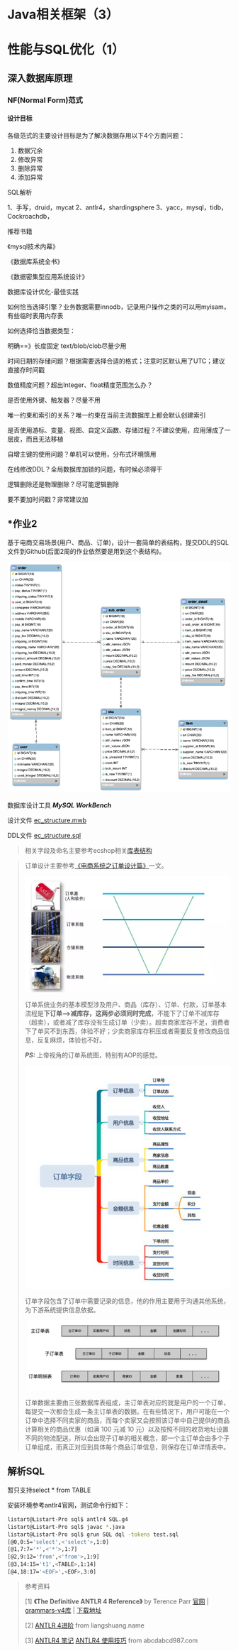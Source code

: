 # Java相关框架（3）



# 性能与SQL优化（1）

## 深入数据库原理

### NF(Normal Form)范式

#### 设计目标

各级范式的主要设计目标是为了解决数据存用以下4个方面问题：

1. 数据冗余
2. 修改异常
3. 删除异常
4. 添加异常



SQL解析

1、手写，druid，mycat
2、antlr4，shardingsphere
3、yacc，mysql，tidb，Cockroachdb，



推荐书籍

《mysql技术内幕》

《数据库系统全书》

《数据密集型应用系统设计》



数据库设计优化-最佳实践

如何恰当选择引擎？业务数据需要innodb，记录用户操作之类的可以用myisam，有些临时表用内存表

如何选择恰当数据类型：

明确==》长度固定
text/blob/clob尽量少用

时间日期的存储问题？根据需要选择合适的格式；注意时区默认用了UTC；建议直接存时间戳

数值精度问题？超出Integer、float精度范围怎么办？

是否使用外键、触发器？尽量不用

唯一约束和索引的关系？唯一约束在当前主流数据库上都会默认创建索引

是否使用游标、变量、视图、自定义函数、存储过程？不建议使用，应用薄成了一层皮，而且无法移植

自增主键的使用问题？单机可以使用，分布式环境慎用

在线修改DDL？全局数据库加锁的问题，有时候必须得干

逻辑删除还是物理删除？尽可能逻辑删除

要不要加时间戳？非常建议加



## *作业2

基于电商交易场景(用户、商品、订单)，设计一套简单的表结构，提交DDL的SQL文件到Github(后面2周的作业依然要是用到这个表结构)。

![ec_structure](images/ec_structure.png)

数据库设计工具 ***MySQL WorkBench***

设计文件 [ec_structure.mwb](ec_structure.mwb) 

DDL文件  [ec_structure.sql](ec_structure.sql) 



> 相关字段及命名主要参考ecshop相关[库表结构](https://github.com/shopex/ecshop/blob/master/upload/install/data/structure.sql)

> 订单设计主要参考[《电商系统之订单设计篇》](https://www.infoq.cn/article/Jo81gruwb12hu4ahBoaj)一文。
>
> ![上帝视角订单系统](images/fdd47ef7781096ce7534f1173e942f1a.png)
>
> 订单系统业务的基本模型涉及用户、商品（库存）、订单、付款，订单基本流程是**下订单——>减库存，这两步必须同时完成**，不能下了订单不减库存（超卖），或者减了库存没有生成订单（少卖）。超卖商家库存不足，消费者下了单买不到东西，体验不好；少卖商家库存积压或者需要反复修改商品信息，反复麻烦，体验也不好。
>
> ***PS:*** 上帝视角的订单系统图，特别有AOP的感觉。
>
> 
>
> ![订单字段](images/0b5a569570bb0cdbfd2b26e2549fe770.png)
>
> 订单字段包含了订单中需要记录的信息，他的作用主要用于沟通其他系统，为下游系统提供信息依据。
>
> 
>
> ![一般订单数据样例](images/819dda7ec35a44d445b9fd8ad4b04fdf.png)
>
> 订单数据主要由三张数据库表组成，主订单表对应的就是用户的一个订单，每提交一次都会生成一条主订单表的数据。在有些情况下，用户可能在一个订单中选择不同卖家的商品，而每个卖家又会按照该订单中自己提供的商品计算相关的商品优惠（如满 100 元减 10 元）以及按照不同的收货地址设置不同的物流配送，所以会出现子订单的相关概念，即一个主订单会由多个子订单组成，而真正对应到具体每个商品订单信息，则保存在订单详情表中。



## 解析SQL

暂只支持select * from TABLE

安装环境参考antlr4官网，测试命令行如下：

```bash
listart@Listart-Pro sql$ antlr4 SQL.g4
listart@Listart-Pro sql$ javac *.java
listart@Listart-Pro sql$ grun SQL dql -tokens test.sql
[@0,0:5='select',<'select'>,1:0]
[@1,7:7='*',<'*'>,1:7]
[@2,9:12='from',<'from'>,1:9]
[@3,14:15='t1',<TABLE>,1:14]
[@4,18:17='<EOF>',<EOF>,3:0]
```



> 参考资料
>
> [1] **《The Definitive ANTLR 4 Reference》**  by Terence Parr [官网](https://www.antlr.org/) | [grammars-v4库](https://github.com/antlr/grammars-v4) | [下载地址](https://github.com/joaoBordalo/feup-COMP/blob/master/The%20Definitive%20ANTLR%204%20Reference.pdf)
>
> [2] [ANTLR 4进阶](https://liangshuang.name/2017/08/20/antlr/) from liangshuang.name
>
> [3] [ANTLR4 笔记](https://abcdabcd987.com/notes-on-antlr4/) [ANTLR4 使用技巧](https://abcdabcd987.com/using-antlr4/) from abcdabcd987.com

